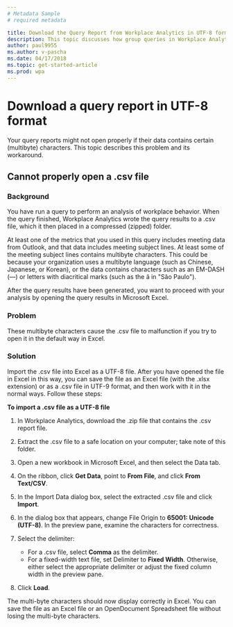 ```yaml
---
# Metadata Sample
# required metadata

title: Download the Query Report from Workplace Analytics in UTF-8 format
description: This topic discusses how group queries in Workplace Analytics can help you understand how a team has invested their time across the rest of the organization and beyond.  
author: paul9955
ms.author: v-pascha
ms.date: 04/17/2018
ms.topic: get-started-article
ms.prod: wpa
---
```


# Download a query report in UTF-8 format 

Your query reports might not open properly if their data contains certain (multibyte) characters. This topic describes this problem and its workaround. 

## Cannot properly open a .csv file

### Background

You have run a query to perform an analysis of workplace behavior. When the query finished, Workplace Analytics wrote the query results to a .csv file, which it then placed in a compressed (zipped) folder. 

At least one of the metrics that you used in this query includes meeting data from Outlook, and that data includes meeting subject lines. At least some of the meeting subject lines contains multibyte characters. This could be because your organization uses a multibyte language (such as Chinese, Japanese, or Korean), or the data contains characters such as an EM-DASH (—) or letters with diacritical marks (such as the ã in "São Paulo"). 

After the query results have been generated, you want to proceed with your analysis by opening the query results in Microsoft Excel. 

### Problem
These multibyte characters cause the .csv file to malfunction if you try to open it in the default way in Excel. 

### Solution
Import the .csv file into Excel as a UTF-8 file. After you have opened the file in Excel in this way, you can save the file as an Excel file (with the .xlsx extension) or as a .csv file in UTF-9 format, and then work with it in the normal ways. Follow these steps:

**To import a .csv file as a UTF-8 file** 

1. In Workplace Analytics, download the .zip file that contains the .csv report file. 
2. Extract the .csv file to a safe location on your computer; take note of this folder.
3. Open a new workbook in Microsoft Excel, and then select the Data tab.
5. On the ribbon, click **Get Data**, point to **From File**, and click **From Text/CSV**.
6. In the Import Data dialog box, select the extracted .csv file and click **Import**. <!-- VERIFY THIS: The Text Import Wizard starts automatically. -->
7. In the dialog box that appears, change File Origin to **65001: Unicode (UTF-8)**. In the preview pane, examine the characters for correctness. <!-- AND DO WHAT IF THEY'RE BAD? -->
8. Select the delimiter: 

   * For a .csv file, select **Comma** as the delimiter. 
   * For a fixed-width text file, set Delimiter to **Fixed Width**. Otherwise,<!--  select **Delimited**. "Delimited" is not a choice. What to use?    * For other text files (not fixed-width) But we tell them .csv only. How can they have a text file? --> either select the appropriate delimiter or adjust the fixed column width in the preview pane. 

9. Click **Load**. <!-- "Next" is not a choice. -->
<!-- 11. Click **Finish** to complete the import. ALREADY COMPLETED WITH "Load" -->

The multi-byte characters should now display correctly in Excel. You can save the file as an Excel file or an OpenDocument Spreadsheet file without losing the multi-byte characters.
